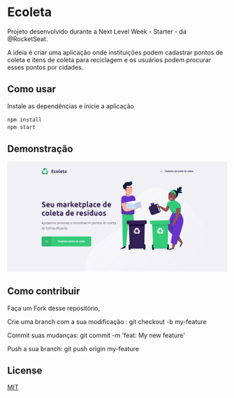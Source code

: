 # Ecoleta

Projeto desenvolvido durante a Next Level Week - Starter - da @RocketSeat.

A ideia é criar uma aplicação onde instituições podem cadastrar pontos de coleta e itens de coleta para reciclagem e os usuários podem procurar esses pontos por cidades.

## Como usar

Instale as dependências e inicie a aplicação

```bash
npm install
npm start
```

## Demonstração

![Demonstração da aplicação](demo/Ecoleta.gif)



## Como contribuir

Faça um Fork desse repositório,

Crie uma branch com a sua modificação : git checkout -b my-feature

Commit suas mudanças: git commit -m 'feat: My new feature'

Push a sua branch: git push origin my-feature

## License
[MIT](https://choosealicense.com/licenses/mit/)
